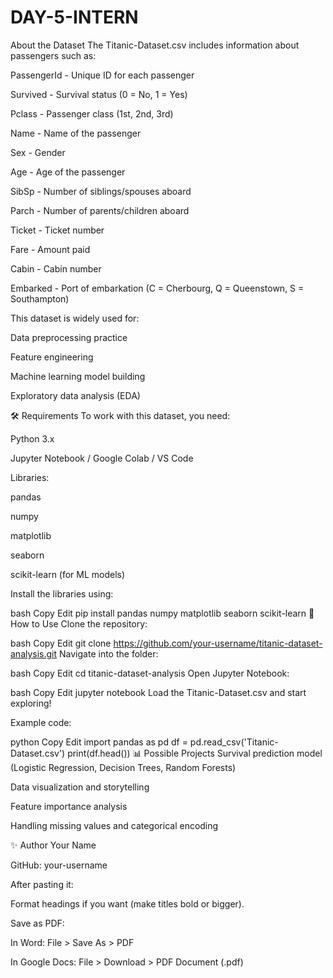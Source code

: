 # DAY-5-INTERN
 About the Dataset
The Titanic-Dataset.csv includes information about passengers such as:

PassengerId - Unique ID for each passenger

Survived - Survival status (0 = No, 1 = Yes)

Pclass - Passenger class (1st, 2nd, 3rd)

Name - Name of the passenger

Sex - Gender

Age - Age of the passenger

SibSp - Number of siblings/spouses aboard

Parch - Number of parents/children aboard

Ticket - Ticket number

Fare - Amount paid

Cabin - Cabin number

Embarked - Port of embarkation (C = Cherbourg, Q = Queenstown, S = Southampton)

This dataset is widely used for:

Data preprocessing practice

Feature engineering

Machine learning model building

Exploratory data analysis (EDA)

🛠️ Requirements
To work with this dataset, you need:

Python 3.x

Jupyter Notebook / Google Colab / VS Code

Libraries:

pandas

numpy

matplotlib

seaborn

scikit-learn (for ML models)

Install the libraries using:

bash
Copy
Edit
pip install pandas numpy matplotlib seaborn scikit-learn
🚀 How to Use
Clone the repository:

bash
Copy
Edit
git clone https://github.com/your-username/titanic-dataset-analysis.git
Navigate into the folder:

bash
Copy
Edit
cd titanic-dataset-analysis
Open Jupyter Notebook:

bash
Copy
Edit
jupyter notebook
Load the Titanic-Dataset.csv and start exploring!

Example code:

python
Copy
Edit
import pandas as pd
df = pd.read_csv('Titanic-Dataset.csv')
print(df.head())
📊 Possible Projects
Survival prediction model (Logistic Regression, Decision Trees, Random Forests)

Data visualization and storytelling

Feature importance analysis

Handling missing values and categorical encoding

✨ Author
Your Name

GitHub: your-username

After pasting it:

Format headings if you want (make titles bold or bigger).

Save as PDF:

In Word: File > Save As > PDF

In Google Docs: File > Download > PDF Document (.pdf)
